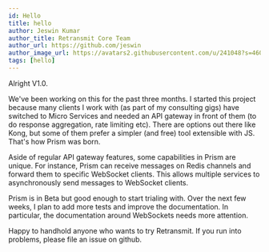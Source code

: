 ```yaml
---
id: Hello
title: hello
author: Jeswin Kumar
author_title: Retransmit Core Team
author_url: https://github.com/jeswin
author_image_url: https://avatars2.githubusercontent.com/u/241048?s=460&u=55c94280b118215d310a2e53fc9bfb165bf9b9a1&v=4
tags: [hello]
---
```


Alright V1.0.

We've been working on this for the past three months. I started this project because many clients I work with (as part of my consulting gigs) have switched to Micro Services and needed an API gateway in front of them (to do response aggregation, rate limiting etc). There are options out there like Kong, but some of them prefer a simpler (and free) tool extensible with JS. That's how Prism was born.

Aside of regular API gateway features, some capabilities in Prism are unique. For instance, Prism can receive messages on Redis channels and forward them to specific WebSocket clients. This allows multiple services to asynchronously send messages to WebSocket clients.

Prism is in Beta but good enough to start trialing with. Over the next few weeks, I plan to add more tests and improve the documentation. In particular, the documentation around WebSockets needs more attention.

Happy to handhold anyone who wants to try Retransmit. If you run into problems, please file an issue on github.